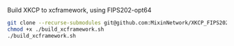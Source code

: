 Build XKCP to xcframework, using FIPS202-opt64

```bash
git clone --recurse-submodules git@github.com:MixinNetwork/XKCP_FIPS202.git
chmod +x ./build_xcframework.sh
./build_xcframework.sh
```